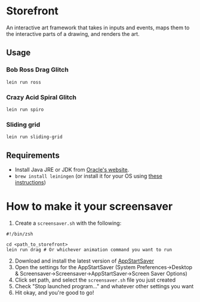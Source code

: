 # Storefront

An interactive art framework that takes in inputs and events, maps them to the
interactive parts of a drawing, and renders the art.

## Usage

### Bob Ross Drag Glitch

`lein run ross`

### Crazy Acid Spiral Glitch

`lein run spiro`

### Sliding grid

`lein run sliding-grid`

## Requirements

- Install Java JRE or JDK from [Oracle's website](http://www.oracle.com/technetwork/java/javase/downloads/index.html).
- `brew install leiningen` (or install it for your OS using [these instructions](http://leiningen.org/))

# How to make it your screensaver

1. Create a `screensaver.sh` with the following:
````
#!/bin/zsh

cd <path_to_storefront>
lein run drag # Or whichever animation command you want to run
````
2. Download and install the latest version of [AppStartSaver](http://www.themcdonalds.net/richard/index.php?title=AppStartSaver)
3. Open the settings for the AppStartSaver (System Preferences->Desktop & Screensaver->Screensaver->AppStartSaver->Screen Saver Options)
4. Click set path, and select the `screensaver.sh` file you just created
5. Check "Stop launched program..." and whatever other settings you want
6. Hit okay, and you're good to go!
